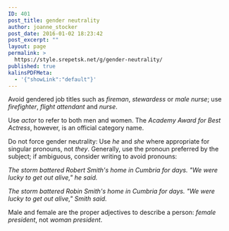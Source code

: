 ```yaml
---
ID: 401
post_title: gender neutrality
author: joanne_stocker
post_date: 2016-01-02 18:23:42
post_excerpt: ""
layout: page
permalink: >
  https://style.srepetsk.net/g/gender-neutrality/
published: true
kalinsPDFMeta:
  - '{"showLink":"default"}'
---
```

Avoid gendered job titles such as <em>fireman</em>, <em>stewardess</em> or <em>male nurse</em>; use <em>firefighter</em>, <em>flight attendant</em> and <em>nurse</em>.

Use <em>actor</em> to refer to both men and women. The <em>Academy Award for Best Actress</em>, however, is an official category name.

Do not force gender neutrality: Use <em>he</em> and <em>she</em> where appropriate for singular pronouns, not <em>they</em>. Generally, use the pronoun preferred by the subject; if ambiguous, consider writing to avoid pronouns:

<em>The storm battered Robert Smith's home in Cumbria for days. "We were lucky to get out alive," he said.</em>

<em>The storm battered Robin Smith's home in Cumbria for days. "We were lucky to get out alive," Smith said.</em>

Male and female are the proper adjectives to describe a person: <em>female president</em>, not <em>woman president</em>.